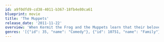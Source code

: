```yaml
---
id: a9f0dfd9-cd38-4011-b367-18fb4e80ca61
blueprint: movie
title: 'The Muppets'
release_date: '2011-11-22'
overview: 'When Kermit the Frog and the Muppets learn that their beloved theater is slated for demolition, a sympathetic human, Gary, and his puppet roommate, Walter, swoop in to help the gang put on a show and raise the $10 million they need to save the day.'
genres: '[{"id": 35, "name": "Comedy"}, {"id": 10751, "name": "Family"}, {"id": 10402, "name": "Music"}]'
---
```

